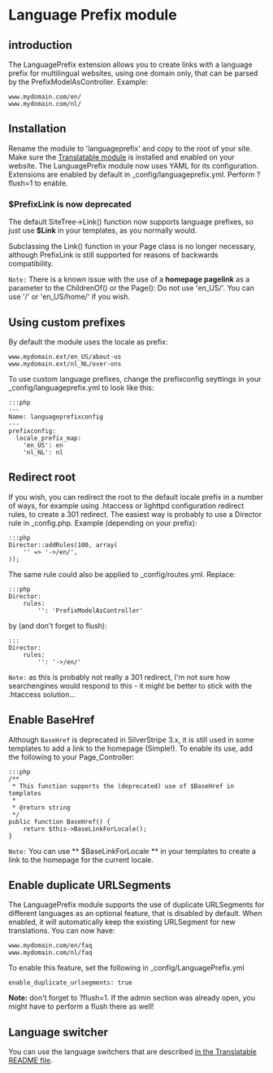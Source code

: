 # Language Prefix module #
## introduction #
The LanguagePrefix extension allows you to create links with a language prefix
for multilingual websites, using one domain only, that can be parsed by the 
PrefixModelAsController. Example:

	www.mydomain.com/en/
	www.mydomain.com/nl/
 

## Installation ##
Rename the module to 'languageprefix' and copy to the root of your site. Make sure the 
[Translatable module](https://github.com/silverstripe/silverstripe-translatable) is installed and enabled on your website. The LanguagePrefix module now uses YAML for its configuration. Extensions are enabled by default in _config/languageprefix.yml. Perform ?flush=1 to enable. 

### $PrefixLink is now deprecated ###

The default SiteTree->Link() function now supports language prefixes, so just use **$Link** in your templates, as you normally would.

Subclassing the Link() function in your Page class is no longer necessary, although PrefixLink is still supported for reasons of backwards compatibility.

`Note:` There is a known issue with the use of a **homepage pagelink** as a parameter to the ChildrenOf() or the Page(): Do not use 'en_US/'. You can use '/' or 'en_US/home/' if you wish.

## Using custom prefixes ##
By default the module uses the locale as prefix:

	www.mydomain.ext/en_US/about-us
	www.mydomain.ext/nl_NL/over-ons

To use custom language prefixes, change the prefixconfig seyttings in your _config/languageprefix.yml to look like this:

	:::php
	---
	Name: languageprefixconfig
	---
	prefixconfig:
	  locale_prefix_map:
	    'en_US': en
	    'nl_NL': nl

## Redirect root ##
If you wish, you can redirect the root to the default locale prefix in a number of ways, for example using .htaccess or lighttpd configuration redirect rules, to create a 301 redirect. The easiest way is probably to use a Director rule in _config.php. Example (depending on your prefix): 

	:::php
	Director::addRules(100, array(
	    '' => '->/en/',
	));
 
 The same rule could also be applied to _config/routes.yml. Replace:
 
 	:::php
 	Director:
	    rules:
	        '': 'PrefixModelAsController'
 
 by (and don't forget to flush):
 
 	:::
 	Director:
	    rules:
	        '': '->/en/' 

`Note:` as this is probably not really a 301 redirect, I'm not sure how searchengines would respond to this - it might be better to stick with the .htaccess solution...	
 
## Enable BaseHref ##
Although `BaseHref` is deprecated in SilverStripe 3.x, it is still used in some templates to add a link to the homepage (Simple!). To enable its use, add the following to your Page_Controller:

	:::php
	/**
	 * This function supports the (deprecated) use of $BaseHref in templates
	 *
	 * @return string
	 */
	public function BaseHref() {
		return $this->BaseLinkForLocale();
	}

`Note:` You can use ** $BaseLinkForLocale ** in your templates to create a link to the homepage for the current locale.

## Enable duplicate URLSegments

The LanguagePrefix module supports the use of duplicate URLSegments for different languages as an optional feature, that is disabled by default. When enabled, it will automatically keep the existing URLSegment for new translations. You can now have:

	www.mydomain.com/en/faq
	www.mydomain.com/nl/faq

To enable this feature, set the following in _config/LanguagePrefix.yml

	enable_duplicate_urlsegments: true
	
**Note:** don't forget to ?flush=1. If the admin section was already open, you might have to perform a flush there as well!

## Language switcher

You can use the language switchers that are described [in the Translatable README file](https://github.com/silverstripe/silverstripe-translatable/blob/master/docs/en/index.md#switching-languages).